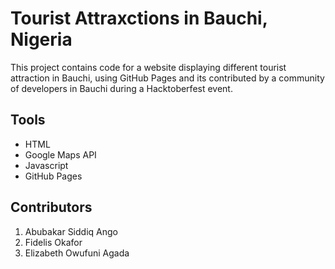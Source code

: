 # Tourist Attraxctions in Bauchi, Nigeria

This project contains code for a website displaying different tourist attraction in Bauchi, using GitHub Pages and its contributed by a community of developers in Bauchi during a Hacktoberfest event.

## Tools
- HTML
- Google Maps API
- Javascript
- GitHub Pages

## Contributors
1. Abubakar Siddiq Ango
2. Fidelis Okafor
3. Elizabeth Owufuni Agada
